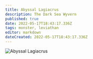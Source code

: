 ```yaml
---
title: Abyssal Lagiacrus
description: The Dark Sea Wyvern
published: true
date: 2022-05-17T18:43:17.336Z
tags: monster, leviathan
editor: markdown
dateCreated: 2022-05-17T18:43:17.336Z
---
```


![Abyssal Lagiacrus](https://images.adagio.com/images2/custom_blends/89122.jpg "Abyssal Lagiacrus")